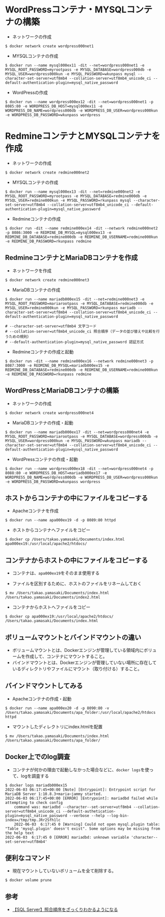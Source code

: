 # WordPressコンテナ・MYSQLコンテナの構築

- ネットワークの作成
```
$ docker network create wordpress000net1
```

- MYSQLコンテナの作成
```
$ docker run --name mysql000ex11 -dit --net=wordpress000net1 -e MYSQL_ROOT_PASSWORD=myrootpass -e MYSQL_DATABASE=wordpress000db -e MYSQL_USER=wordpress000kun -e MYSQL_PASSWORD=wkunpass mysql --character-set-server=utf8mb4 --collation-server=utf8mb4_unicode_ci --default-authentication-plugin=mysql_native_password
```

- WordPressの作成
```
$ docker run --name wordpress000ex12 -dit --net=wordpress000net1 -p 8085:80 -e WORDPRESS_DB_HOST=mysql000ex11 -e WORDPRESS_DB_NAME=wordpress000db -e WORDPRESS_DB_USER=wordpress000kun -e WORDPRESS_DB_PASSWORD=wkunpass wordpress
```

# RedmineコンテナとMYSQLコンテナを作成

- ネットワークの作成
```
$ docker network create redmine000net2
```

- MYSQLコンテナの作成
```
$ docker run --name mysql000ex13 -dit --net=redmine000net2 -e MYSQL_ROOT_PASSWORD=myrootpass -e MYSQL_DATABASE=redmine000db -e MYSQL_USER=redmine000kun -e MYSQL_PASSWORD=rkunpass mysql --character-set-server=utf8mb4 --collation-server=utf8mb4_unicode_ci --default-authentication-plugin=mysql_native_password
```

- Redmineコンテナの作成
```
$ docker run -dit --name redmine000ex14 -dit --network redmine000net2 -p 8086:3000 -e REDMINE_DB_MYSQL=mysql000ex13 -e REDMINE_DB_DATABASE=redmine000db -e REDMINE_DB_USERNAME=redmine000kun -e REDMINE_DB_PASSWORD=rkunpass redmine
```

## RedmineコンテナとMariaDBコンテナを作成

- ネットワークを作成
```
$ docker network create redmine000net3
```

- MariaDBコンテナの作成
```
$ docker run --name mariadb000ex15 -dit --net=redmine000net3 -e MYSQL_ROOT_PASSWORD=mariarootpass -e MYSQL_DATABASE=redmine000db -e MYSQL_USER=redmine000kun -e MYSQL_PASSWORD=rkunpass mariadb --character-set-server=utf8mb4 --collation-server=utf8mb4_unicode_ci --default-authentication-plugin=mysql_native_password

# --character-set-server=utf8mb4 文字コード
# --collation-server=utf8mb4_unicode_ci 照合順序（データの並び替えや比較を行うための規則）
# --default-authentication-plugin=mysql_native_password 認証方式
```

- Redmineコンテナの作成と起動
```
$ docker run -dit --name redmine000ex16 --network redmine000net3 -p 8087:3000 -e REDMINE_DB_MYSQL=mariadb000ex15 -e REDMINE_DB_DATABASE=redmine000db -e REDMINE_DB_USERNAME=redmine000kun -e REDMINE_DB_PASSWORD=rkunpass redmine
```

## WordPressとMariaDBコンテナの構築
- ネットワークの作成
```
$ docker network create wordpress000net4
```

- MariaDBコンテナの作成・起動
```
$ docker run --name mariadb000ex17 -dit --net=wordpress000net4 -e MYSQL_ROOT_PASSWORD=mariarootpass -e MYSQL_DATABASE=wordpress000db -e MYSQL_USER=wordpress000kun -e MYSQL_PASSWORD=wkunpass mariadb --character-set-server=utf8mb4 --collation-server=utf8mb4_unicode_ci --default-authentication-plugin=mysql_native_password
```

- WordPressコンテナの作成・起動
```
$ docker run --name wordpress000ex18 -dit --net=wordpress000net4 -p 8088:80 -e WORDPRESS_DB_HOST=mariadb000ex17 -e WORDPRESS_DB_NAME=wordpress000db -e WORDPRESS_DB_USER=wordpress000kun -e WORDPRESS_DB_PASSWORD=wkunpass wordpress
```

## ホストからコンテナの中にファイルをコピーする
- Apacheコンテナを作成
```
$ docker run --name apa000ex19 -d -p 8089:80 httpd
```

- ホストからコンテナへファイルをコピー
```
$ docker cp /Users/takao.yamasaki/Documents/index.html apa000ex19:/usr/local/apache2/htdocs/
```

## コンテナからホストの中にファイルをコピーする
- コンテナは、`apa000ex19`をそのまま使用する

- ファイルを区別するために、ホストのファイルをリネームしておく
```
$ mv /Users/takao.yamasaki/Documents/index.html /Users/takao.yamasaki/Documents/index2.html
```

- コンテナからホストへファイルをコピー
```
$ docker cp apa000ex19:/usr/local/apache2/htdocs/ /Users/takao.yamasaki/Documents/index.html
```

## ボリュームマウントとバインドマウントの違い

- ボリュームマウントとは、Dockerエンジンが管理している領域内にボリュームを作成して、コンテナにマウントすること。
- バインドマウントとは、Dockerエンジンが管理していない場所に存在しているディレクトリやファイルにマウント（取り付ける）すること。

## バインドマウントしてみる
- Apacheコンテナの作成・起動
```
$ docker run --name apa000ex20 -d -p 8090:80 -v /Users/takao.yamasaki/Documents/apa_folder:/usr/local/apache2/htdocs httpd
```
- マウントしたディレクトリにindex.htmlを配置
```
$ mv /Users/takao.yamasaki/Documents/index.html /Users/takao.yamasaki/Documents/apa_folder/ 
```

## Docker上でのlog調査
- コンテナが何かの理由で起動しなかった場合などに、`docker logs`を使って、logを調査する
```
$ docker logs mariadb000ex15
2022-06-03 06:17:45+00:00 [Note] [Entrypoint]: Entrypoint script for MariaDB Server 1:10.8.3+maria~jammy started.
2022-06-03 06:17:45+00:00 [ERROR] [Entrypoint]: mariadbd failed while attempting to check config
	command was: mariadbd --character--set-server=utf8mb4 --collation-server=utf8mb4_unicode_ci --default-authetication-plugin=mysql_native_password --verbose --help --log-bin-index=/tmp/tmp.JRr2Sfh1lc
	2022-06-03  6:17:45 0 [Warning] Could not open mysql.plugin table: "Table 'mysql.plugin' doesn't exist". Some options may be missing from the help text
2022-06-03  6:17:45 0 [ERROR] mariadbd: unknown variable 'character--set-server=utf8mb4'
```

## 便利なコマンド

- 現在マウントしていないボリュームを全て削除する。
```
$ docker volume prune
```

## 参考
- [【SQL Server】照合順序をざっくりわかるようになる](https://kojimanotech.com/2021/07/03/325/)
